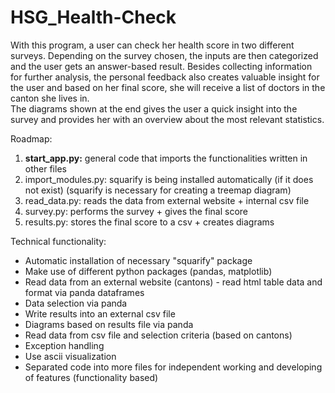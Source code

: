 # HSG_Health-Check

With this program, a user can check her health score in two different surveys. 
Depending on the survey chosen, the inputs are then categorized and the user gets an answer-based result.
Besides collecting information for further analysis, the personal feedback also creates valuable insight for the user and based on her final score, she will receive a list of doctors in the canton she lives in.   
The diagrams shown at the end gives the user a quick insight into the survey and provides her with an overview about the most relevant statistics.

Roadmap:
 1. __start_app.py:__ general code that imports the functionalities written in other files
 2. import_modules.py: squarify is being installed automatically (if it does not exist)
    (squarify is necessary for creating a treemap diagram)
 3. read_data.py: reads the data from external website + internal csv file
 4. survey.py: performs the survey + gives the final score
 5. results.py: stores the final score to a csv + creates diagrams

Technical functionality:
 - Automatic installation of necessary "squarify" package
 - Make use of different python packages (pandas, matplotlib)
 - Read data from an external website (cantons) - read html table data and format via panda dataframes
 - Data selection via panda
 - Write results into an external csv file
 - Diagrams based on results file via panda
 - Read data from csv file and selection criteria (based on cantons)
 - Exception handling
 - Use ascii visualization
 - Separated code into more files for independent working and developing of features (functionality based)

